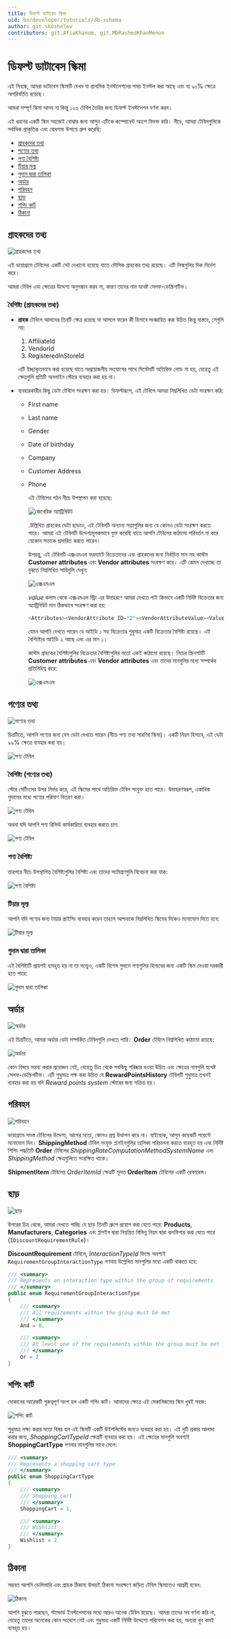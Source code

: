 ```yaml
---
title: ডিফল্ট ডাটাবেস স্কিমা
uid: bn/developer/tutorials/db-schema
author: git.skoshelev
contributors: git.AfiaKhanom, git.MDRashedKhanMenon
---
```


# ডিফল্ট ডাটাবেস স্কিমা

এই নিবন্ধে, আমরা ডাটাবেস স্কিমাটি দেখব যা প্রাথমিক ইনস্টলেশনের সময় ইনস্টল করা আছে এবং যা ৯০% ক্ষেত্রে অপরিবর্তিত রয়েছে।

আমরা সম্পূর্ণ স্কিমা আনব না কিন্তু ১২৬ টেবিল তৈরির জন্য ডিফল্ট ইনস্টলেশন বর্ণনা করব।

এই ধরনের একটি স্কিম সহজেই বোঝার জন্য আসুন এটিকে কম্পোনেন্ট অংশে বিভক্ত করি। নীচে, আমরা টেবিলগুলিকে সর্বাধিক প্রাকৃতিক এবং বোধগম্য উপায়ে গ্রুপ করেছি:

* [গ্রাহকদের তথ্য](#customers-info)
* [পণ্যের তথ্য](#products-info)
* [পণ্য বৈশিষ্ট্য](#product-attributes)
* [টিয়ার মূল্য](#tier-price)
* [গুদাম দ্বারা তালিকা](#inventory-by-warehouses)
* [অর্ডার](#orders)
* [পরিবহন](#shipments)
* [ছাড়](#discounts)
* [শপিং কার্ট](#shopping-cart)
* [ঠিকানা](#addresses)

## গ্রাহকদের তথ্য

![গ্রাহকদের তথ্য](_static/db-schema/customers-info.jpg)

এই ডায়াগ্রামে টেবিলের একটি সেট দেখানো হয়েছে যাতে মৌলিক গ্রাহকের তথ্য রয়েছে। এটি লিঙ্কগুলির দিক নির্দেশ করে।

আমরা টেবিল এবং ক্ষেত্রের উদ্দেশ্য অনুসন্ধান করব না, কারণ তাদের নাম যথেষ্ট সেলফ-ডেস্ক্রিপটিভ।

### বৈশিষ্ট্য (গ্রাহকদের তথ্য)

* **গ্রাহক** টেবিলে আমাদের তিনটি ক্ষেত্র রয়েছে যা আসলে ফরেন কী হিসাবে সংজ্ঞায়িত করা উচিত কিন্তু বাস্তবে, সেগুলি নয়:
    1. AffiliateId
    1. VendorId
    1. RegisteredInStoreId

    এটি ইচ্ছাকৃতভাবে করা হয়েছে যাতে অপ্রয়োজনীয় সংযোগের সাথে সিস্টেমটি অতিরিক্ত লোড না হয়, যেহেতু এই ক্ষেত্রগুলি প্রতিটি অনলাইন স্টোরে ব্যবহার করা হয় না।

* ব্যবহারকারীর কিছু ডেটা  টেবিলে সংরক্ষণ করা হয়। ডিফল্টরূপে, এই টেবিলে আমরা নিম্নলিখিত ডেটা সংরক্ষণ করি:
  * First name
  * Last name
  * Gender
  * Date of birthday
  * Company
  * Customer Address
  * Phone

    এই টেবিলের গঠন নীচে উপস্থাপন করা হয়েছে:

    ![জেনেরিক অ্যাট্রিবিউট](_static/db-schema/generic-attribute.jpg)

    .উল্লিখিত গ্রাহকের ডেটা ছাড়াও, এই টেবিলটি অন্যান্য সত্তাগুলির জন্য যে কোনও ডেটা সংরক্ষণ করতে পারে। আমরা এই টেবিলটি উদ্দেশ্যমূলকভাবে যুক্ত করেছি যাতে আপনি টেবিলের কাঠামো পরিবর্তন না করে যেকোন সত্তাকে প্রসারিত করতে পারেন।

    উপরন্তু, এই টেবিলটি এক্সএমএল ফরম্যাটে বিক্রেতাদের এবং গ্রাহকদের জন্য নির্বাচিত মান সহ কাস্টম **Customer attributes** এবং **Vendor attributes** সংরক্ষণ করে। এটি কেমন দেখাচ্ছে তা বুঝতে নিম্নলিখিত সারিগুলি দেখুন:

    ![এক্সএমএল](_static/db-schema/xml.jpg)

    *value* কলাম থেকে এক্সএমএল স্ট্রিং এর উদাহরণে আমরা দেখতে পাই কিভাবে একটি নির্দিষ্ট বিক্রেতার জন্য অ্যাট্রিবিউট মান ঠিকভাবে সংরক্ষণ করা হয়:

      ```csharp
    <Attributes><VendorAttribute ID="2"><VendorAttributeValue><Value>1</Value></VendorAttributeValue></VendorAttribute></Attributes>
      ```

    যেমন আপনি দেখতে পারেন যে আইডি ১ সহ বিক্রেতার শুধুমাত্র একটি বিক্রেতার বৈশিষ্ট্য রয়েছে। এই বৈশিষ্ট্যের আইডি ২ আছে এবং এর মান ১।

    কাস্টম গ্রাহকের বৈশিষ্ট্যগুলির বিক্রেতার বৈশিষ্ট্যগুলির মতো একই কাঠামো রয়েছে। নিচের স্ক্রিনশটটি  **Customer attributes** এবং **Vendor attributes** এবং তাদের মানগুলির মধ্যে সম্পর্কের প্রতিনিধিত্ব করে:

    ![এক্সএমএল](_static/db-schema/attributes.jpg)

## পণ্যের তথ্য

![পণ্যের তথ্য](_static/db-schema/products-info.jpg)

চিত্রটিতে, আপনি পণ্যের জন্য বেস ডেটা দেখতে পারেন (নীচে পণ্য তথ্য সারণির স্কিমা)। একটি নিয়ম হিসাবে, এই ডেটা ৯৯% ক্ষেত্রে ব্যবহার করা হয়।

![পণ্য টেবিল](_static/db-schema/product.png)

### বৈশিষ্ট্য (পণ্যের তথ্য)

স্টোর সেটিংসের উপর নির্ভর করে, এই স্কিমের সাথে অতিরিক্ত টেবিল সংযুক্ত হতে পারে। উদাহরণস্বরূপ, একাধিক গুদামের মধ্যে পণ্যের পরিমাণ বিতরণ করা।

![পণ্য টেবিল](_static/db-schema/warehouse.jpg)

অথবা যদি আপনি পণ্য রিভিউ কার্যকারিতা ব্যবহার করতে চান:

![পণ্য টেবিল](_static/db-schema/product-review.jpg)

### পণ্য বৈশিষ্ট্য

তারপরে নীচে উপস্থাপিত বৈশিষ্ট্যগুলির বৈশিষ্ট্য এবং তাদের সংমিশ্রণগুলি বিবেচনা করা যাক:

![পণ্য বৈশিষ্ট্য](_static/db-schema/product-attributes.jpg)

### টিয়ার মূল্য

আপনি যদি পণ্যের জন্য টায়ার প্রাইসিং ব্যবহার করেন তাহলে আপনাকে নিম্নলিখিত স্কিমের দিকেও মনোযোগ দিতে হবে:

![টিয়ার মূল্য](_static/db-schema/tier-price.jpg)

### গুদাম দ্বারা তালিকা

এই বৈশিষ্ট্যটি প্রায়শই ব্যবহৃত হয় না তা সত্ত্বেও, একটি বিশেষ গুদামে পণ্যগুলির হিসাবের জন্য একটি স্কিম দেওয়া দরকারী হতে পারে:

![গুদাম দ্বারা তালিকা](_static/db-schema/stock-quantity-history.jpg)

## অর্ডার 

![অর্ডার](_static/db-schema/orders.jpg)

এই চিত্রটিতে, আমরা অর্ডার ডেটা সম্পর্কিত টেবিলগুলি দেখতে পারি। **Order** টেবিলে নিম্নলিখিত কাঠামো রয়েছে:

![অর্ডার](_static/db-schema/order.png)

কোন বিষয়ে মন্তব্য করার প্রয়োজন নেই, যেহেতু চিত্র থেকে সবকিছু পরিষ্কার হওয়া উচিত এবং ক্ষেত্রের নামগুলি যথেষ্ট সেলফ-ডেস্ক্রিপটিভ। এটি শুধুমাত্র লক্ষ করা উচিত যে **RewardPointsHistory** টেবিলটি শুধুমাত্র তখনই ব্যবহার করা হয় যদি *Reward points system* স্টোরের জন্য সক্রিয় হয়।

## পরিবহন

![পরিবহন](_static/db-schema/shipments.jpg)

ডায়াগ্রামে সমস্ত টেবিলের উদ্দেশ্য, আগের মতো, কোনও প্রশ্ন উত্থাপন করে না। যাইহোক, আসুন কয়েকটি পয়েন্টে মনোযোগ দিন। **ShippingMethod** টেবিল সংযুক্ত প্লাগইনগুলির তালিকা পরিচালনা করতে ব্যবহৃত হয় এবং নির্দিষ্ট শিপিং পদ্ধতিটি **Order** টেবিলের *ShippingRateComputationMethodSystemName* এবং *ShippingMethod* ক্ষেত্রগুলিতে সংরক্ষিত থাকে।

**ShipmentItem** টেবিলের *OrderItemId* ক্ষেত্রটি মূলত **OrderItem** টেবিলের একটি রেফারেন্স।

## ছাড়

![ছাড়](_static/db-schema/discounts.jpg)

উপরের চিত্র থেকে, আমরা দেখতে পাচ্ছি যে ছাড় তিনটি গ্রুপে প্রয়োগ করা যেতে পারে:  **Products**, **Manufacturers**, **Categories**
এবং প্লাগইন দ্বারা নিয়ন্ত্রিত বিভিন্ন নিয়ম দ্বারা কনফিগার করা যেতে পারে (``IDiscountRequirementRule``)।

**DiscountRequirement** টেবিলে, *InteractionTypeId* ফিল্ডে অবশ্যই ``RequirementGroupInteractionType`` গণনায় উল্লেখিত মানগুলির মধ্যে একটি থাকতে হবে:

```csharp
/// <summary>
/// Represents an interaction type within the group of requirements
/// </summary>
public enum RequirementGroupInteractionType
{
    /// <summary>
    /// All requirements within the group must be met
    /// </summary>
    And = 0,

    /// <summary>
    /// At least one of the requirements within the group must be met 
    /// </summary>
    Or = 2
}
```

## শপিং কার্ট

দোকানের আরেকটি গুরুত্বপূর্ণ অংশ হল একটি শপিং কার্ট। আমাদের ক্ষেত্রে এই মেকানিজমের স্কিম খুবই সহজ:

![শপিং কার্ট](_static/db-schema/shopping-cart-item.jpg)

শুধুমাত্র লক্ষ্য করার মতো বিষয় হল এই স্কিমটি একটি উইশলিস্টের জন্যও ব্যবহার করা হয়। এই দুটি প্রকার আলাদা করার জন্য, *ShoppingCartTypeId* ক্ষেত্রটি ব্যবহার করা হয়। এই ক্ষেত্রের মানগুলি অবশ্যই **ShoppingCartType** গণনার মানগুলির সাথে মেলে:

```csharp
/// <summary>
/// Represents a shopping cart type
/// </summary>
public enum ShoppingCartType
{
    /// <summary>
    /// Shopping cart
    /// </summary>
    ShoppingCart = 1,

    /// <summary>
    /// Wishlist
    /// </summary>
    Wishlist = 2
}
```

## ঠিকানা 

সম্ভবত আপনি ডেলিভারি এবং গ্রাহক ঠিকানা উভয়ই ঠিকানা সংরক্ষণে জড়িত টেবিল স্কিমাতেও আগ্রহী হবেন:

![ঠিকানা](_static/db-schema/addresses.jpg)

আপনি বুঝতে পারছেন, স্ট্যান্ডার্ড ইনস্টলেশনের মধ্যে আরও অনেক টেবিল রয়েছে। আমরা তাদের সব বর্ণনা করি না, যেহেতু তাদের অনেকের কোন সংযোগ নেই এবং শুধুমাত্র একটি নির্দিষ্ট উদ্দেশ্যে পরিবেশন করা হয়, অন্যরা খুব কমই ব্যবহৃত হয়।
